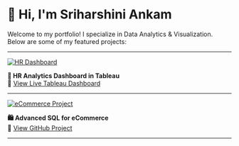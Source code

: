 # 👋 Hi, I'm Sriharshini Ankam

Welcome to my portfolio! I specialize in Data Analytics & Visualization.  
Below are some of my featured projects:

---

<!-- Project 1: HR Dashboard -->
[![HR Dashboard](https://raw.githubusercontent.com/Sriharshini-Ankam1/HR-Dashboard---Tableau/main/HR_Summary.png)](https://public.tableau.com/app/profile/sriharshini.ankam/viz/HRDashboard_17413779707400/HRSummary?publish=yes)

**👥 HR Analytics Dashboard in Tableau**  
🔗 [View Live Tableau Dashboard](https://public.tableau.com/app/profile/sriharshini.ankam/viz/HRDashboard_17413779707400/HRSummary?publish=yes)

---

<!-- Project 2: eCommerce SQL -->
[![eCommerce Project](https://raw.githubusercontent.com/Sriharshini-Ankam1/Advanced-SQL-MySQL-for-Ecommerce-Data-Analysis/main/ecommerce.png)](https://github.com/Sriharshini-Ankam1/Advanced-SQL-MySQL-for-Ecommerce-Data-Analysis)

**🛍️ Advanced SQL for eCommerce**  
🔗 [View GitHub Project](https://github.com/Sriharshini-Ankam1/Advanced-SQL-MySQL-for-Ecommerce-Data-Analysis)

---
